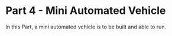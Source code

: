 # Part 4 - Mini Automated Vehicle

In this Part, a mini automated vehicle is to be built and able to run.